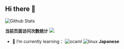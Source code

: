 ## Hi there 👋

![Github Stats](https://github-readme-stats.vercel.app/api?username=losingMyPieces)

**当前页面访问次数统计** <a title="Hits" target="_blank" href="https://github.com/losingMyPieces/hits"><img src="https://hits.b3log.org/losingMyPieces/hits.svg"></a>

- 🌱 I’m currently learning：
  ![ocaml](https://ocaml.org/)
  ![linux](https://wizardforcel.gitbooks.io/vbird-linux-basic-4e/content/)
  **Japanese**
  
<!--
**losingMyPieces/losingMyPieces** is a ✨ _special_ ✨ repository because its `README.md` (this file) appears on your GitHub profile.

Here are some ideas to get you started:

- 🔭 I’m currently working on ...
- 🌱 I’m currently learning ...
- 👯 I’m looking to collaborate on ...
- 🤔 I’m looking for help with ...
- 💬 Ask me about ...
- 📫 How to reach me: ...
- 😄 Pronouns: ...
- ⚡ Fun fact: ...
-->
